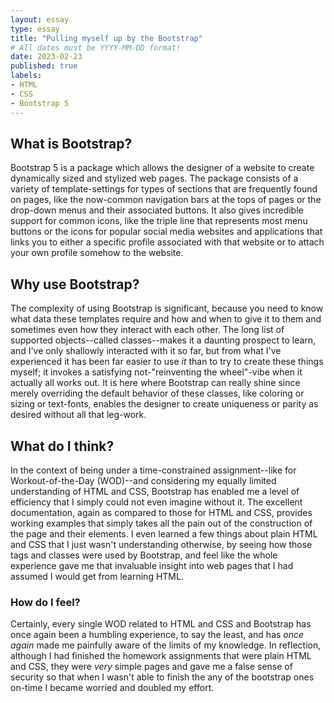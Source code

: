 ```yaml
---
layout: essay
type: essay
title: "Pulling myself up by the Bootstrap"
# All dates must be YYYY-MM-DD format!
date: 2023-02-23
published: true
labels:
- HTML
- CSS
- Bootstrap 5
---
```

<body>

## What is Bootstrap?

Bootstrap 5 is a package which allows the designer of a website to create dynamically sized and stylized web pages.  The package consists of a variety of template-settings for types of sections that are frequently found on pages, like the now-common navigation bars at the tops of pages or the drop-down menus and their associated buttons.  It also gives incredible support for common icons, like the triple line that represents most menu buttons or the icons for popular social media websites and applications that links you to either a specific profile associated with that website or to attach your own profile somehow to the website.

## Why use Bootstrap?

The complexity of using Bootstrap is significant, because you need to know what data these templates require and how and when to give it to them and sometimes even how they interact with each other.  The long list of supported objects--called classes--makes it a daunting prospect to learn, and I've only shallowly interacted with it so far, but from what I've experienced it has been far easier to use *it* than to try to create these things myself; it invokes a satisfying not-"reinventing the wheel"-vibe when it actually all works out.  It is here where Bootstrap can really shine since merely overriding the default behavior of these classes, like coloring or sizing or text-fonts, enables the designer to create uniqueness or parity as desired without all that leg-work.

## What do I think?

In the context of being under a time-constrained assignment--like for Workout-of-the-Day (WOD)--and considering my equally limited understanding of HTML and CSS, Bootstrap has enabled me a level of efficiency that I simply could not even imagine without it.  The excellent documentation, again as compared to those for HTML and CSS, provides working examples that simply takes all the pain out of the construction of the page and their elements.  I even learned a few things about plain HTML and CSS that I just wasn't understanding otherwise, by seeing how those tags and classes were used by Bootstrap, and feel like the whole experience gave me that invaluable insight into web pages that I had assumed I would get from learning HTML.

### How do I feel?

Certainly, every single WOD related to HTML and CSS and Bootstrap has once again been a humbling experience, to say the least, and has *once again* made me painfully aware of the limits of my knowledge.  In reflection, although I had finished the homework assignments that were plain HTML and CSS, they were *very* simple pages and gave me a false sense of security so that when I wasn't able to finish the any of the bootstrap ones on-time I became worried and doubled my effort.  



</body>